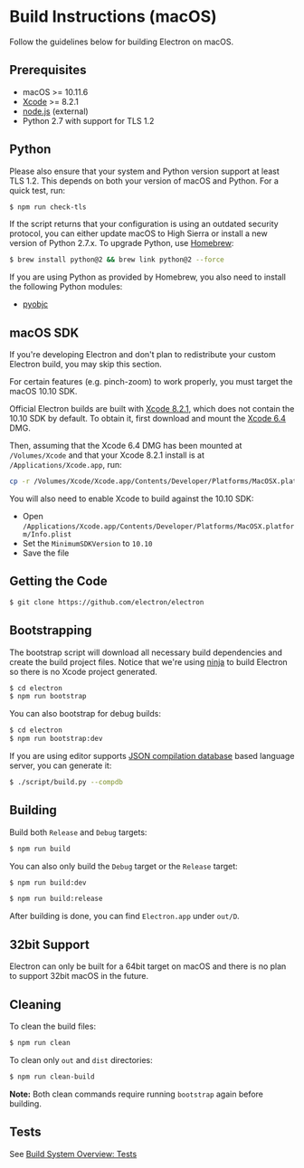 # Build Instructions (macOS)

Follow the guidelines below for building Electron on macOS.

## Prerequisites

* macOS >= 10.11.6
* [Xcode](https://developer.apple.com/technologies/tools/) >= 8.2.1
* [node.js](https://nodejs.org) (external)
* Python 2.7 with support for TLS 1.2

## Python

Please also ensure that your system and Python version support at least TLS 1.2.
This depends on both your version of macOS and Python. For a quick test, run:

```sh
$ npm run check-tls
```

If the script returns that your configuration is using an outdated security
protocol, you can either update macOS to High Sierra or install a new version
of Python 2.7.x. To upgrade Python, use [Homebrew](https://brew.sh/):

```sh
$ brew install python@2 && brew link python@2 --force
```

If you are using Python as provided by Homebrew, you also need to install
the following Python modules:

* [pyobjc](https://pythonhosted.org/pyobjc/install.html)

## macOS SDK

If you're developing Electron and don't plan to redistribute your
custom Electron build, you may skip this section.

For certain features (e.g. pinch-zoom) to work properly, you must target the
macOS 10.10 SDK.

Official Electron builds are built with [Xcode 8.2.1](http://adcdownload.apple.com/Developer_Tools/Xcode_8.2.1/Xcode_8.2.1.xip), which does not contain
the 10.10 SDK by default. To obtain it, first download and mount the
[Xcode 6.4](http://developer.apple.com/devcenter/download.action?path=/Developer_Tools/Xcode_6.4/Xcode_6.4.dmg)
DMG.

Then, assuming that the Xcode 6.4 DMG has been mounted at `/Volumes/Xcode` and
that your Xcode 8.2.1 install is at `/Applications/Xcode.app`, run:

```sh
cp -r /Volumes/Xcode/Xcode.app/Contents/Developer/Platforms/MacOSX.platform/Developer/SDKs/MacOSX10.10.sdk /Applications/Xcode.app/Contents/Developer/Platforms/MacOSX.platform/Developer/SDKs/
```

You will also need to enable Xcode to build against the 10.10 SDK:

- Open `/Applications/Xcode.app/Contents/Developer/Platforms/MacOSX.platform/Info.plist`
- Set the `MinimumSDKVersion` to `10.10`
- Save the file

## Getting the Code

```sh
$ git clone https://github.com/electron/electron
```

## Bootstrapping

The bootstrap script will download all necessary build dependencies and create
the build project files. Notice that we're using [ninja](https://ninja-build.org/)
to build Electron so there is no Xcode project generated.

```sh
$ cd electron
$ npm run bootstrap
```

You can also bootstrap for debug builds:

```sh
$ cd electron
$ npm run bootstrap:dev
```

If you are using editor supports [JSON compilation database](http://clang.llvm.org/docs/JSONCompilationDatabase.html) based
language server, you can generate it:

```sh
$ ./script/build.py --compdb
```

## Building

Build both `Release` and `Debug` targets:

```sh
$ npm run build
```

You can also only build the `Debug` target or the `Release` target:

```sh
$ npm run build:dev
```

```sh
$ npm run build:release
```

After building is done, you can find `Electron.app` under `out/D`.

## 32bit Support

Electron can only be built for a 64bit target on macOS and there is no plan to
support 32bit macOS in the future.

## Cleaning

To clean the build files:

```sh
$ npm run clean
```

To clean only `out` and `dist` directories:

```sh
$ npm run clean-build
```

**Note:** Both clean commands require running `bootstrap` again before building.

## Tests

See [Build System Overview: Tests](build-system-overview.md#tests)

